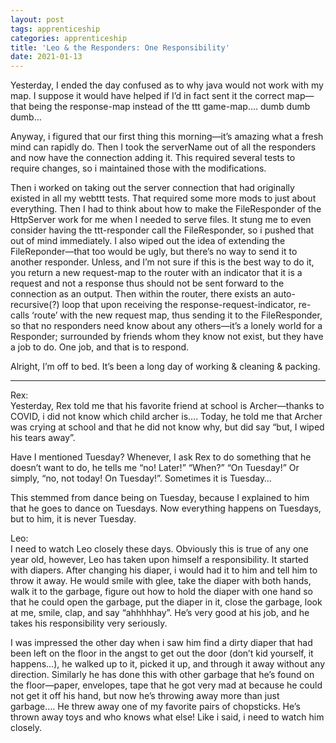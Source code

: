 ```yaml
---
layout: post 
tags: apprenticeship
categories: apprenticeship
title: 'Leo & the Responders: One Responsibility'
date: 2021-01-13
---
```


Yesterday, I ended the day confused as to why java would not work with my map.  I suppose it would have helped if I’d in fact sent it the correct map—that being the response-map instead of the ttt game-map…. dumb dumb dumb…

Anyway, i figured that our first thing this morning—it’s amazing what a fresh mind can rapidly do.  Then I took the serverName out of all the responders and now have the connection adding it.  This required several tests to require changes, so i maintained those with the modifications.  

Then i worked on taking out the server connection that had originally existed in all my webttt tests.  That required some more mods to just about everything.  Then I had to think about how to make the FileResponder of the HttpServer work for me when I needed to serve files.  It stung me to even consider having the ttt-responder call the FileResponder, so i pushed that out of mind immediately.  I also wiped out the idea of extending the FileReponder—that too would be ugly, but there’s no way to send it to another responder.  Unless, and I’m not sure if this is the best way to do it, you return a new request-map to the router with an indicator that it is a request and not a response thus should not be sent forward to the connection as an output.  Then within the router, there exists an auto-recursive(?) loop that upon receiving the response-request-indicator, re-calls ‘route’ with the new request map, thus sending it to the FileResponder, so that no responders need know about any others—it’s a lonely world for a Responder; surrounded by friends whom they know not exist, but they have a job to do.  One job, and that is to respond.

Alright, I’m off to bed.  It’s been a long day of working & cleaning & packing.

***

Rex:  
Yesterday, Rex told me that his favorite friend at school is Archer—thanks to COVID, i did not know which child archer is…. Today, he told me that Archer was crying at school and that he did not know why, but did say “but, I wiped his tears away”.  

Have I mentioned Tuesday?  Whenever, I ask Rex to do something that he doesn’t want to do, he tells me “no!  Later!”  “When?” “On Tuesday!”  Or simply, “no, not today!  On Tuesday!”.   Sometimes it is Tuesday…

This stemmed from dance being on Tuesday, because I explained to him that he goes to dance on Tuesdays.  Now everything happens on Tuesdays, but to him, it is never Tuesday.  

Leo:  
I need to watch Leo closely these days.  Obviously this is true of any one year old, however, Leo has taken upon himself a responsibility.  It started with diapers.  After changing his diaper, i would had it to him and tell him to throw it away.  He would smile with glee, take the diaper with both hands, walk it to the garbage, figure out how to hold the diaper with one hand so that he could open the garbage, put the diaper in it, close the garbage, look at me, smile, clap, and say “ahhhhhay”.  He’s very good at his job, and he takes his responsibility very seriously.  

I was impressed the other day when i saw him find a dirty diaper that had been left on the floor in the angst to get out the door (don’t kid yourself, it happens…), he walked up to it, picked it up, and through it away without any direction.  Similarly he has done this with other garbage that he’s found on the floor—paper, envelopes, tape that he got very mad at because he could not get it off his hand, but now he’s throwing away more than just garbage…. He threw away one of my favorite pairs of chopsticks.  He’s thrown away toys and who knows what else!  Like i said, i need to watch him closely.  

